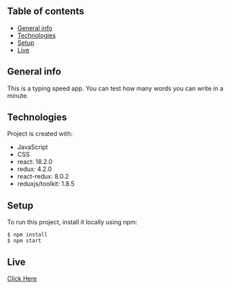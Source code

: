 ## Table of contents
- [General info](#general-info)
- [Technologies](#technologies)
- [Setup](#setup)
- [Live](#live)

## General info
This is a typing speed app. You can test how many words you can write in a minute.
	
## Technologies
Project is created with:
* JavaScript
* CSS
* react: 18.2.0
* redux: 4.2.0
* react-redux: 8.0.2
* reduxjs/toolkit: 1.8.5

	
## Setup
To run this project, install it locally using npm:

```
$ npm install
$ npm start
```

## Live
[Click Here](https://hamzasahin-typing-speed-app.netlify.app/)
